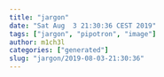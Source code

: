 ```yaml
---
title: "jargon"
date: "Sat Aug  3 21:30:36 CEST 2019"
tags: ["jargon", "pipotron", "image"]
author: m1ch3l
categories: ["generated"]
slug: "jargon/2019-08-03-21:30:36"
---
```



